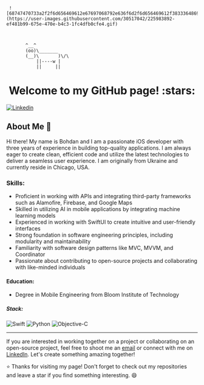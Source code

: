 

     ![68747470733a2f2f6d656469612e67697068792e636f6d2f6d656469612f38333648694a633770677a7938694e58436e2f67697068792e676966](https://user-images.githubusercontent.com/30517042/225983892-ef481b99-675e-470e-b4c3-1fc4dfb0cfe4.gif)

     

           ^__^ 
           (oo)\_______ 
           (__)\       )\/\ 
               ||----w | 
               ||     || 
               
               




<h1 align="center">Welcome to my GitHub page! :stars:</h1>

[![Linkedin](https://img.shields.io/badge/-LinkedIn-blue?style=flat&logo=Linkedin&logoColor=white&link=https://www.linkedin.com/in/bohdan-tkachenko-8283a3137/)](https://www.linkedin.com/in/bohdan-tkachenko-8283a3137/)

## About Me :wave:

Hi there! My name is Bohdan and I am a passionate iOS developer with three years of experience in building top-quality applications. I am always eager to create clean, efficient code and utilize the latest technologies to deliver a seamless user experience. I am originally from Ukraine and currently reside in Chicago, USA.

### Skills:

- Proficient in working with APIs and integrating third-party frameworks such as Alamofire, Firebase, and Google Maps
- Skilled in utilizing AI in mobile applications by integrating machine learning models
- Experienced in working with SwiftUI to create intuitive and user-friendly interfaces
- Strong foundation in software engineering principles, including modularity and maintainability
- Familiarity with software design patterns like MVC, MVVM, and Coordinator
- Passionate about contributing to open-source projects and collaborating with like-minded individuals

#### Education:

- Degree in Mobile Engineering from Bloom Institute of Technology

##### Stack:

![Swift](https://img.shields.io/badge/-Swift-green)
![Python](http://img.shields.io/badge/-Python-3776AB?style=flat-square&logo=python&logoColor=ffff4a)
![Objective-C](https://img.shields.io/badge/-Objective--C-yellowgreen)

<hr/>

If you are interested in working together on a project or collaborating on an open-source project, feel free to shoot me an [email](mailto:tech.bohdan@gmail.com) or connect with me on [LinkedIn](https://www.linkedin.com/in/bohdan-tkachenko-8283a3137/). Let's create something amazing together!

:star: Thanks for visiting my page! Don't forget to check out my repositories and leave a star if you find something interesting. :smile:

